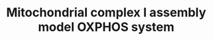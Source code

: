 ---
annotations:
- id: PW:0000034
  parent: classic metabolic pathway
  type: Pathway Ontology
  value: electron transport chain pathway
- id: PW:0001059
  parent: classic metabolic pathway
  type: Pathway Ontology
  value: oxidative phosphorylation pathway
authors:
- DeSl
- Egonw
description: 'This pathway shows how all 45 different subunits are assembled into
  complex 1 (relevant for the electron transport chain, also known as OXPHOS system),
  which chaperones(visualised with a small circle and a "C'') and which post-translational
  modifications (a dimethylation on NDUFS2 and hydroxylation on NDUFS7, both in the
  Q-module) are needed for this assembly. Most of the steps involved in this intricate
  process have been described in separate literature references, which have been combined
  in a review by Alba Signes and Erika Fernandez-Vizarra[https://doi.org/10.1042/EBC20170098].
  If possible (based on the size of the protein in KD and available protein structures
  in Uniprot), the colour of the protein structure drawings have been matched to the
  annotated protein DataNodes. Abbreviations: IM, inner membrane; IMS, intermembrane
  space.'
last-edited: 2018-07-31
organisms:
- Homo sapiens
redirect_from:
- /index.php/Pathway:WP4324
- /instance/WP4324
- /instance/WP4324_rr123506
revision: r123506
schema-jsonld:
- '@context': https://schema.org/
  '@id': https://wikipathways.github.io/pathways/WP4324.html
  '@type': Dataset
  creator:
    '@type': Organization
    name: WikiPathways
  description: 'This pathway shows how all 45 different subunits are assembled into
    complex 1 (relevant for the electron transport chain, also known as OXPHOS system),
    which chaperones(visualised with a small circle and a "C'') and which post-translational
    modifications (a dimethylation on NDUFS2 and hydroxylation on NDUFS7, both in
    the Q-module) are needed for this assembly. Most of the steps involved in this
    intricate process have been described in separate literature references, which
    have been combined in a review by Alba Signes and Erika Fernandez-Vizarra[https://doi.org/10.1042/EBC20170098].
    If possible (based on the size of the protein in KD and available protein structures
    in Uniprot), the colour of the protein structure drawings have been matched to
    the annotated protein DataNodes. Abbreviations: IM, inner membrane; IMS, intermembrane
    space.'
  keywords:
  - ACAD9
  - ATP5SL
  - COA1
  - DMAC1
  - ECSIT
  - FOXRED1
  - MT-ND1
  - MT-ND3
  - MT-ND4
  - MT-ND4L
  - MT-ND5
  - MT-ND6
  - MTND2
  - NDUFA1
  - NDUFA10
  - NDUFA12
  - NDUFA13
  - NDUFA2
  - NDUFA3
  - NDUFA5
  - NDUFA6
  - NDUFA7
  - NDUFA8
  - NDUFAB1
  - NDUFAF1
  - NDUFAF2
  - NDUFAF3
  - NDUFAF4
  - NDUFAF5
  - NDUFAF6
  - NDUFAF7
  - NDUFB1
  - NDUFB10
  - NDUFB11
  - NDUFB2
  - NDUFB3
  - NDUFB4
  - NDUFB5
  - NDUFB6
  - NDUFB7
  - NDUFB8
  - NDUFB9
  - NDUFC1
  - NDUFC2
  - NDUFS1
  - NDUFS2
  - NDUFS3
  - NDUFS4
  - NDUFS5
  - NDUFS6
  - NDUFS7
  - NDUFS8
  - NDUFV1
  - NDUFV2
  - NDUFV3
  - NUBPL
  - TIMMDC1
  - TMEM126B
  - TMEM186
  - TMEM70
  - '[4Fe-4A]clusters'
  license: CC0
  name: Mitochondrial complex I assembly model OXPHOS system
seo: CreativeWork
title: Mitochondrial complex I assembly model OXPHOS system
wpid: WP4324
---